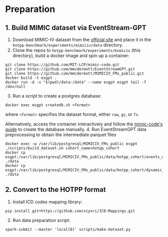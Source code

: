 # Preparation

## 1. Build MIMIC dataset via EventStream-GPT

1. Download MIMIC-IV dataset from the [official site](https://mimic.mit.edu/) and place it in the `hotpp-benchmark/experiments/mimiciv/data` directory.
2. Clone the repos to `hotpp-benchmark/experiments/mimiciv` (this directory), build a docker image and spin up a container:
```
git clone https://github.com/MIT-LCP/mimic-code.git
git clone https://github.com/mmcdermott/EventStreamGPT.git
git clone https://github.com/mmcdermott/MIMICIV_FMs_public.git
docker build -t esgpt .
docker run -d -v "$(pwd)/data:/data" --name esgpt esgpt tail -f /dev/null
```
3. Run a script to create a postgres database:
```
docker exec esgpt createdb.sh <format>
```
where `<format>` specifies the dataset format, either `raw`, `gz`, or `7z`.

Alternatively, access the container interactively and follow the [mimic-code's guide](https://github.com/MIT-LCP/mimic-code/tree/main/mimic-iv/buildmimic/postgres) to create the database manually.
4. Run EventStreamGPT data preprocessing to obtain the intermediate parquet files
```
docker exec -w /var/lib/postgresql/MIMICIV_FMs_public esgpt ./scripts/build_dataset.sh cohort_name=hotpp_cohort
docker cp esgpt:/var/lib/postgresql/MIMICIV_FMs_public/data/hotpp_cohort/events_df.parquet ./data
docker cp esgpt:/var/lib/postgresql/MIMICIV_FMs_public/data/hotpp_cohort/dynamic_measurements_df.parquet ./data
```

## 2. Convert to the HOTPP format

1. Install ICD codes mapping library:
```
pip install git+https://github.com/xiyori/ICD-Mappings.git
```
2. Run data preparation script:
```
spark-submit --master 'local[8]' scripts/make-dataset.py
```
